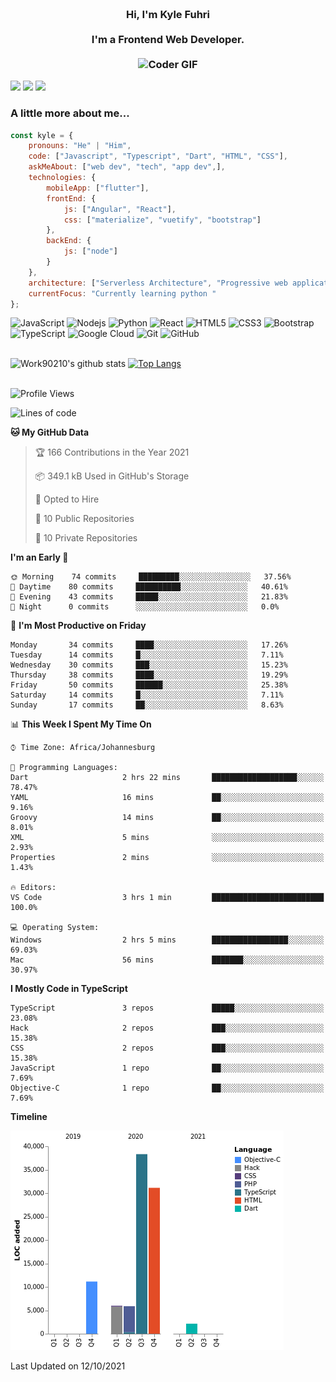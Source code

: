 
<h3 align="center">
  <abc>
    <br />Hi, I'm Kyle Fuhri<br />
    <br />
    I'm a Frontend Web Developer. <br />
    <br />
    <img
      src="https://media.giphy.com/media/SWoSkN6DxTszqIKEqv/giphy.gif"
      alt="Coder GIF"
      width="500"
      height="400"
    />
  </abc>
</h3>
<img src="https://img.shields.io/badge/Flutter%20-%2302569B.svg?&style=for-the-badge&logo=Flutter&logoColor=white" />
<img src="https://img.shields.io/badge/angular%20-%23DD0031.svg?&style=for-the-badge&logo=angular&logoColor=white"/>
<img src="https://img.shields.io/badge/react%20-%2320232a.svg?&style=for-the-badge&logo=react&logoColor=%2361DAFB"/>

<h3>A little more about me...  </h3>

```javascript
const kyle = {
    pronouns: "He" | "Him",
    code: ["Javascript", "Typescript", "Dart", "HTML", "CSS"],
    askMeAbout: ["web dev", "tech", "app dev",],
    technologies: {
        mobileApp: ["flutter"],
        frontEnd: {
            js: ["Angular", "React"],
            css: ["materialize", "vuetify", "bootstrap"]
        },
        backEnd: {
            js: ["node"]
        }
    },
    architecture: ["Serverless Architecture", "Progressive web applications", "Single page applications"],
    currentFocus: "Currently learning python "
};
```

![JavaScript](https://img.shields.io/badge/-JavaScript-black?style=flat-square&logo=javascript)
![Nodejs](https://img.shields.io/badge/-Nodejs-black?style=flat-square&logo=Node.js)
![Python](https://img.shields.io/badge/-Python-black?style=flat-square&logo=Python)
![React](https://img.shields.io/badge/-React-black?style=flat-square&logo=react)
![HTML5](https://img.shields.io/badge/-HTML5-E34F26?style=flat-square&logo=html5&logoColor=white)
![CSS3](https://img.shields.io/badge/-CSS3-1572B6?style=flat-square&logo=css3)
![Bootstrap](https://img.shields.io/badge/-Bootstrap-563D7C?style=flat-square&logo=bootstrap)
![TypeScript](https://img.shields.io/badge/-TypeScript-007ACC?style=flat-square&logo=typescript)
![Google Cloud](https://img.shields.io/badge/Google%20Cloud-black?style=flat-square&logo=google-cloud)
![Git](https://img.shields.io/badge/-Git-black?style=flat-square&logo=git)
![GitHub](https://img.shields.io/badge/-GitHub-181717?style=flat-square&logo=github)
</br>
</br>


![Work90210's github stats](https://github-readme-stats.vercel.app/api?username=work90210)
[![Top Langs](https://github-readme-stats.vercel.app/api/top-langs/?username=work90210)](https://github.com/work90210/github-readme-stats)
</br>
</br>
<!--START_SECTION:waka-->
![Profile Views](http://img.shields.io/badge/Profile%20Views-6-blue)

![Lines of code](https://img.shields.io/badge/From%20Hello%20World%20I%27ve%20Written-94590%20lines%20of%20code-blue)

**🐱 My GitHub Data** 

> 🏆 166 Contributions in the Year 2021
 > 
> 📦 349.1 kB Used in GitHub's Storage 
 > 
> 💼 Opted to Hire
 > 
> 📜 10 Public Repositories 
 > 
> 🔑 10 Private Repositories  
 > 
**I'm an Early 🐤** 

```text
🌞 Morning    74 commits     █████████░░░░░░░░░░░░░░░░   37.56% 
🌆 Daytime    80 commits     ██████████░░░░░░░░░░░░░░░   40.61% 
🌃 Evening    43 commits     █████░░░░░░░░░░░░░░░░░░░░   21.83% 
🌙 Night      0 commits      ░░░░░░░░░░░░░░░░░░░░░░░░░   0.0%

```
📅 **I'm Most Productive on Friday** 

```text
Monday       34 commits     ████░░░░░░░░░░░░░░░░░░░░░   17.26% 
Tuesday      14 commits     █░░░░░░░░░░░░░░░░░░░░░░░░   7.11% 
Wednesday    30 commits     ███░░░░░░░░░░░░░░░░░░░░░░   15.23% 
Thursday     38 commits     ████░░░░░░░░░░░░░░░░░░░░░   19.29% 
Friday       50 commits     ██████░░░░░░░░░░░░░░░░░░░   25.38% 
Saturday     14 commits     █░░░░░░░░░░░░░░░░░░░░░░░░   7.11% 
Sunday       17 commits     ██░░░░░░░░░░░░░░░░░░░░░░░   8.63%

```


📊 **This Week I Spent My Time On** 

```text
⌚︎ Time Zone: Africa/Johannesburg

💬 Programming Languages: 
Dart                     2 hrs 22 mins       ███████████████████░░░░░░   78.47% 
YAML                     16 mins             ██░░░░░░░░░░░░░░░░░░░░░░░   9.16% 
Groovy                   14 mins             ██░░░░░░░░░░░░░░░░░░░░░░░   8.01% 
XML                      5 mins              ░░░░░░░░░░░░░░░░░░░░░░░░░   2.93% 
Properties               2 mins              ░░░░░░░░░░░░░░░░░░░░░░░░░   1.43%

🔥 Editors: 
VS Code                  3 hrs 1 min         █████████████████████████   100.0%

💻 Operating System: 
Windows                  2 hrs 5 mins        █████████████████░░░░░░░░   69.03% 
Mac                      56 mins             ███████░░░░░░░░░░░░░░░░░░   30.97%

```

**I Mostly Code in TypeScript** 

```text
TypeScript               3 repos             █████░░░░░░░░░░░░░░░░░░░░   23.08% 
Hack                     2 repos             ███░░░░░░░░░░░░░░░░░░░░░░   15.38% 
CSS                      2 repos             ███░░░░░░░░░░░░░░░░░░░░░░   15.38% 
JavaScript               1 repo              ██░░░░░░░░░░░░░░░░░░░░░░░   7.69% 
Objective-C              1 repo              ██░░░░░░░░░░░░░░░░░░░░░░░   7.69%

```


**Timeline**

![Chart not found](https://raw.githubusercontent.com/Work90210/Work90210/main/charts/bar_graph.png) 


 Last Updated on 12/10/2021
<!--END_SECTION:waka-->
